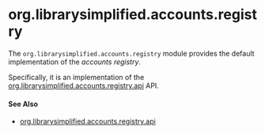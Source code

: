 org.librarysimplified.accounts.registry
===

The `org.librarysimplified.accounts.registry` module provides the
default implementation of the _accounts registry_.

Specifically, it is an implementation of the 
[org.librarysimplified.accounts.registry.api](../simplified-accounts-registry-api/README.md)
API.

#### See Also

* [org.librarysimplified.accounts.registry.api](../simplified-accounts-registry-api/README.md)
